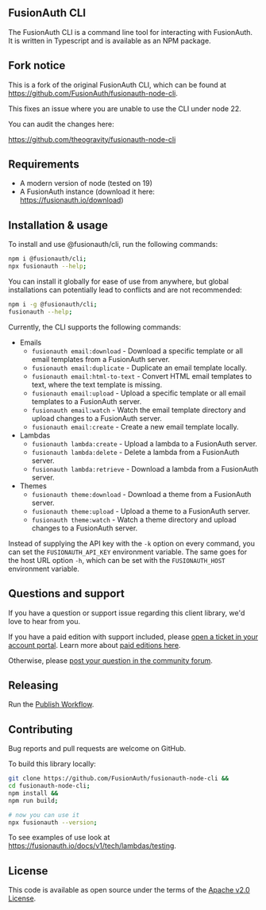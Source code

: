 ## FusionAuth CLI

The FusionAuth CLI is a command line tool for interacting with FusionAuth. It is written in Typescript and is available as an NPM package.

## Fork notice

This is a fork of the original FusionAuth CLI, which can be found at https://github.com/FusionAuth/fusionauth-node-cli.

This fixes an issue where you are unable to use the CLI under node 22.

You can audit the changes here:

https://github.com/theogravity/fusionauth-node-cli

## Requirements

* A modern version of node (tested on 19)
* A FusionAuth instance (download it here: https://fusionauth.io/download)

## Installation & usage

To install and use @fusionauth/cli, run the following commands:
```bash
npm i @fusionauth/cli;
npx fusionauth --help;
```

You can install it globally for ease of use from anywhere, but global installations can potentially lead to conflicts and are not recommended:
```bash
npm i -g @fusionauth/cli;
fusionauth --help;
```

Currently, the CLI supports the following commands:
- Emails
  - `fusionauth email:download` - Download a specific template or all email templates from a FusionAuth server.
  - `fusionauth email:duplicate` - Duplicate an email template locally.
  - `fusionauth email:html-to-text` - Convert HTML email templates to text, where the text template is missing.
  - `fusionauth email:upload` - Upload a specific template or all email templates to a FusionAuth server.
  - `fusionauth email:watch` - Watch the email template directory and upload changes to a FusionAuth server.
  - `fusionauth email:create` - Create a new email template locally.
- Lambdas
  - `fusionauth lambda:create` - Upload a lambda to a FusionAuth server.
  - `fusionauth lambda:delete` - Delete a lambda from a FusionAuth server.
  - `fusionauth lambda:retrieve` - Download a lambda from a FusionAuth server.
- Themes
  - `fusionauth theme:download` - Download a theme from a FusionAuth server.
  - `fusionauth theme:upload` - Upload a theme to a FusionAuth server.
  - `fusionauth theme:watch` - Watch a theme directory and upload changes to a FusionAuth server.

Instead of supplying the API key with the `-k` option on every command, you can set the `FUSIONAUTH_API_KEY` environment variable.
The same goes for the host URL option `-h`, which can be set with the `FUSIONAUTH_HOST` environment variable.

## Questions and support

If you have a question or support issue regarding this client library, we'd love to hear from you.

If you have a paid edition with support included, please [open a ticket in your account portal](https://account.fusionauth.io/account/support/). Learn more about [paid editions here](https://fusionauth.io/pricing).

Otherwise, please [post your question in the community forum](https://fusionauth.io/community/forum/).

## Releasing

Run the [Publish Workflow](https://github.com/FusionAuth/fusionauth-node-cli/actions/workflows/publish.yaml).

## Contributing

Bug reports and pull requests are welcome on GitHub.

To build this library locally:
```bash
git clone https://github.com/FusionAuth/fusionauth-node-cli &&
cd fusionauth-node-cli;
npm install &&
npm run build;

# now you can use it
npx fusionauth --version;
```

To see examples of use look at https://fusionauth.io/docs/v1/tech/lambdas/testing.

## License

This code is available as open source under the terms of the [Apache v2.0 License](https://opensource.org/licenses/Apache-2.0).
